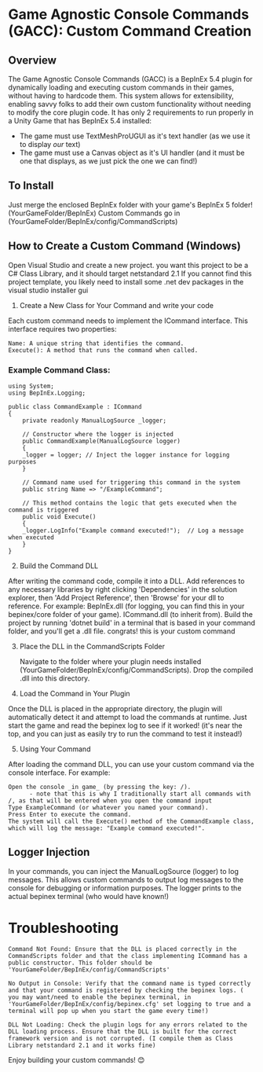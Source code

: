 # Game Agnostic Console Commands (GACC): Custom Command Creation
## Overview

The Game Agnostic Console Commands (GACC) is a BepInEx 5.4 plugin for dynamically loading and executing custom commands in their games, without having to hardcode them. This system allows for extensibility, enabling savvy folks to add their own custom functionality without needing to modify the core plugin code. It has only 2 requirements to run properly in a Unity Game that has BepInEx 5.4 installed:

- The game must use TextMeshProUGUI as it's text handler (as we use it to display _our_ text)
- The game must use a Canvas object as it's UI handler (and it must be one that displays, as we just pick the one we can find!)

## To Install

Just merge the enclosed BepInEx folder with your game's BepInEx 5 folder! (YourGameFolder/BepInEx)
Custom Commands go in (YourGameFolder/BepInEx/config/CommandScripts)

## How to Create a Custom Command (Windows)

Open Visual Studio and create a new project.
you want this project to be a C# Class Library, and it should target netstandard 2.1
If you cannot find this project template, you likely need to install some .net dev packages in the visual studio installer gui

1. Create a New Class for Your Command and write your code

Each custom command needs to implement the ICommand interface. This interface requires two properties:

    Name: A unique string that identifies the command.
    Execute(): A method that runs the command when called.

### Example Command Class:

```
using System;
using BepInEx.Logging;

public class CommandExample : ICommand
{
    private readonly ManualLogSource _logger;

    // Constructor where the logger is injected
    public CommandExample(ManualLogSource logger)
    {
    _logger = logger; // Inject the logger instance for logging purposes
    }

    // Command name used for triggering this command in the system
    public string Name => "/ExampleCommand";

    // This method contains the logic that gets executed when the command is triggered
    public void Execute()
    {
    _logger.LogInfo("Example command executed!");  // Log a message when executed
    }
}
```

2. Build the Command DLL

After writing the command code, compile it into a DLL.
    Add references to any necessary libraries by right clicking 'Dependencies' in the solution explorer, then 'Add Project Reference', then 'Browse' for your dll to reference. For example:
        BepInEx.dll (for logging, you can find this in your bepinex/core folder of your game).
        ICommand.dll (to inherit from).
    Build the project by running 'dotnet build' in a terminal that is based in your command folder, and you'll get a .dll file. congrats! this is your custom command

3. Place the DLL in the CommandScripts Folder

    Navigate to the folder where your plugin needs installed (YourGameFolder/BepInEx/config/CommandScripts).
    Drop the compiled .dll into this directory.

4. Load the Command in Your Plugin

Once the DLL is placed in the appropriate directory, the plugin will automatically detect it and attempt to load the commands at runtime. Just start the game and read the bepinex log to see if it worked! (it's near the top, and you can just as easily try to run the command to test it instead!)

5. Using Your Command

After loading the command DLL, you can use your custom command via the console interface. For example:

    Open the console _in game_ (by pressing the key: /).
          - note that this is why I traditionally start all commands with /, as that will be entered when you open the command input
    Type ExampleCommand (or whatever you named your command).
    Press Enter to execute the command.
    The system will call the Execute() method of the CommandExample class, which will log the message: "Example command executed!".

## Logger Injection

In your commands, you can inject the ManualLogSource (logger) to log messages. This allows custom commands to output log messages to the console for debugging or information purposes. The logger prints to the actual bepinex terminal (who would have known!)

# Troubleshooting

    Command Not Found: Ensure that the DLL is placed correctly in the CommandScripts folder and that the class implementing ICommand has a public constructor. This folder should be 'YourGameFolder/BepInEx/config/CommandScripts'

    No Output in Console: Verify that the command name is typed correctly and that your command is registered by checking the bepinex logs. ( you may want/need to enable the bepinex terminal, in 'YourGameFolder/BepInEx/config/bepinex.cfg' set logging to true and a terminal will pop up when you start the game every time!)
   
    DLL Not Loading: Check the plugin logs for any errors related to the DLL loading process. Ensure that the DLL is built for the correct framework version and is not corrupted. (I compile them as Class Library netstandard 2.1 and it works fine)


Enjoy building your custom commands! 😊
